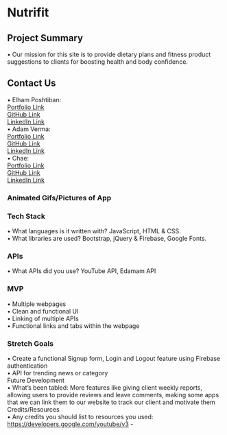 # Nutrifit


## Project Summary

•	Our mission for this site is to provide dietary plans and fitness product suggestions to clients for boosting health and body confidence.  

## Contact Us
•	Elham Poshtiban:  
    [Portfolio Link](https://github.com/elhamposhtiban/Bootstrap-Portfolio)  
 	  [GitHub Link](https://github.com/elhamposhtiban)  
 	  [LinkedIn Link](https://www.linkedin.com/in/elham-poshtiban-2a40a4149)  
•	Adam Verma:   
 	  [Portfolio Link](https://adam-verma.github.io/Responsive-Portfolio/portfolio.html)   
 	  [GitHub Link](https://github.com/adam-verma)  
 	  [LinkedIn Link](https://www.linkedin.com/in/adam-verma/)    
•	Chae:  
 	  [Portfolio Link](https://chaejung-50.github.io)    
 	  [GitHub Link](https://github.com/chaejung-50)  
 	  [LinkedIn Link](https://linkedin.com/in/chaejungg/)    

###  Animated Gifs/Pictures of App  
 
### Tech Stack  
•	What languages is it written with? JavaScript, HTML & CSS.  
•	What libraries are used? Bootstrap, jQuery & Firebase, Google Fonts.  
### APIs
•	What APIs did you use? YouTube API, Edamam API  
### MVP  
•	Multiple webpages   
•	Clean and functional UI   
•	Linking of multiple APIs   
•	Functional links and tabs within the webpage   
### Stretch Goals   
•	Create a functional Signup form, Login and Logout feature using Firebase authentication   
•	API for trending news or category   
Future Development   
•	What’s been tabled: More features like giving client weekly reports, allowing users to provide reviews and leave comments, making some apps that we can link them to our website to track our client and motivate them    
Credits/Resources   
•	Any credits you should list to resources you used: https://developers.google.com/youtube/v3 -    

